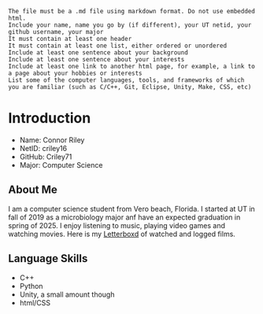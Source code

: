 
    The file must be a .md file using markdown format. Do not use embedded html.
    Include your name, name you go by (if different), your UT netid, your github username, your major
    It must contain at least one header
    It must contain at least one list, either ordered or unordered
    Include at least one sentence about your background
    Include at least one sentence about your interests
    Include at least one link to another html page, for example, a link to a page about your hobbies or interests
    List some of the computer languages, tools, and frameworks of which you are familiar (such as C/C++, Git, Eclipse, Unity, Make, CSS, etc)


# Introduction
* Name: Connor Riley
* NetID: criley16
* GitHub: Criley71
* Major: Computer Science

## About Me
I am a computer science student from Vero beach, Florida. I started at UT in fall of 2019 as a microbiology major anf have an expected graduation in spring of 2025. I enjoy listening to music, playing video games and watching movies. Here is my [Letterboxd](https://letterboxd.com/Bamonaboni/films/) of watched and logged films.

## Language Skills
* C++
* Python
* Unity, a small amount though
* html/CSS